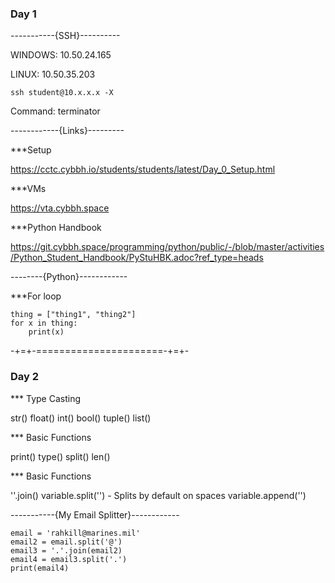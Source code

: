 ### Day 1
-----------{SSH}----------

WINDOWS:
10.50.24.165

LINUX:
10.50.35.203

```ssh student@10.x.x.x -X```

Command:
terminator

------------{Links}---------

***Setup

https://cctc.cybbh.io/students/students/latest/Day_0_Setup.html

***VMs

https://vta.cybbh.space

***Python Handbook

https://git.cybbh.space/programming/python/public/-/blob/master/activities/Python_Student_Handbook/PyStuHBK.adoc?ref_type=heads

--------{Python}------------

***For loop

```
thing = ["thing1", "thing2"]
for x in thing:
    print(x)
```
-+=+-======================-+=+-

### Day 2

*** Type Casting

str() float() int() bool() tuple() list()

*** Basic Functions

print() type() split() len()

*** Basic Functions

''.join()
variable.split('')   -  Splits by default on spaces
variable.append('')

-----------{My Email Splitter}------------
```
email = 'rahkill@marines.mil'
email2 = email.split('@')
email3 = '.'.join(email2)
email4 = email3.split('.')
print(email4)
```
